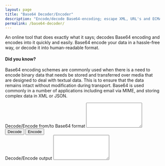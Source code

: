 ```yaml
---
layout: page
title: "Base64 Decoder/Encoder"
description: "Encode/decode Base64-encoding; escape XML, URL's and ECMAScript; translate to UTF-8."
permalink: /base64-decoder/
---
```


An online tool that does exactly what it says; decodes Base64 encoding and encodes into it quickly and easily. Base64 encode your data in a hassle-free way, or decode it into human-readable format.

#### Did you know?

Base64 encoding schemes are commonly used when there is a need to encode binary data that needs be stored and transferred over media that are designed to deal with textual data. This is to ensure that the data remains intact without modification during transport. Base64 is used commonly in a number of applications including email via MIME, and storing complex data in XML or JSON.

<form>
  <div class="form-group">
    <label for="inputContainer">Decode/Encode from/to Base64 format</label>
    <textarea class="form-control" id="inputContainer" rows="5"></textarea>
  </div>
  <button id="decodeBtn" type="button" class="btn btn-primary">Decode</button>
  <button id="encodeBtn" type="button" class="btn btn-primary">Encode</button>
  <br>
  <div class="form-group">
    <label for="outputContainer">Decode/Encode output</label>
    <textarea class="form-control" id="outputContainer" rows="5"></textarea>
  </div>
</form>

<script type="text/javascript" src="https://cdnjs.cloudflare.com/ajax/libs/Base64/1.1.0/base64.min.js"></script>
<script>
  document.getElementById('decodeBtn').onclick = function() {
    var inputData = document.getElementById('inputContainer').value;

    var outputData = window.atob(inputData);
    // TODO: var outputData = Base64.decode(inputData);

    document.getElementById('outputContainer').value = outputData;
  };
  document.getElementById('encodeBtn').onclick = function() {
    var inputData = document.getElementById('inputContainer').value;

    var outputData = window.btoa(inputData);
    // TODO: var outputData = Base64.encode(inputData);

    document.getElementById('outputContainer').value = outputData;
  };
</script>
